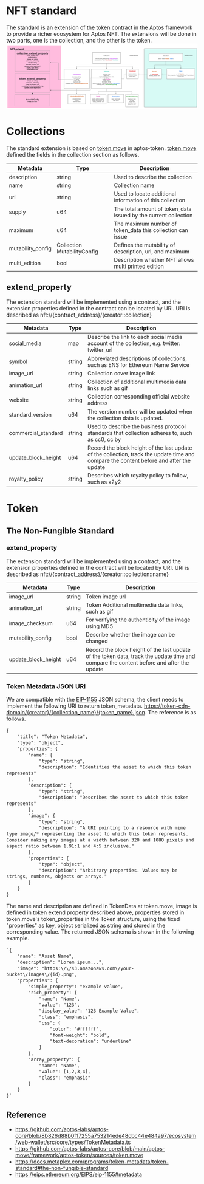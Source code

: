 # NFT standard

The standard is an extension of the token contract in the Aptos framework to provide a richer ecosystem for Aptos NFT.
The extensions will be done in two parts, one is the collection, and the other is the token.
![Image](./image/image.png)
# Collections

The standard extension is based on [token.move](https://github.com/aptos-labs/aptos-core/blob/main/aptos-move/framework/aptos-token/sources/token.move) in aptos-token.
[token.move](https://github.com/aptos-labs/aptos-core/blob/main/aptos-move/framework/aptos-token/sources/token.move) defined the fields in the collection section as follows.

|Metadata	|Type	|Description	|
|---	|---	|---	|
|description	|string 	|Used to describe the collection	|
|name	|string 	|Collection name	|
|uri	|string 	|Used to locate additional information of this collection	|
|supply	|u64	|The total amount of token_data issued by the current collection	|
|maximum	|u64 	|The maximum number of token_data this collection can issue	|
|mutability_config	|Collection MutabilityConfig 	|Defines the mutability of description, uri, and maximum |
|multi_edition  |bool   |Description whether NFT allows multi printed edition  |

## extend_property

The extension standard will be implemented using a contract, and the extension properties defined in the contract can be located by URI. URI is described as nft://{contract_address}/{creator::collection}

|Metadata	|Type	|Description	|
|---	|---	|---	|
|social_media	|map 	|Describe the link to each social media account of the collection, e.g. twitter: twitter_url	|
|symbol	|string 	|Abbreviated descriptions of collections, such as ENS for Ethereum Name Service	|
|image_url	|string 	|Collection cover image link	|
|animation_url	|string 	|Collection of additional multimedia data links such as gif	|
|website	|string 	|Collection corresponding official website address	|
|standard_version	|u64	|The version number will be updated when the collection data is updated.	|
|commercial_standard	|string	|Used to describe the business protocol standards that collection adheres to, such as cc0, cc by	|
|update_block_height	|u64	|Record the block height of the last update of the collection, track the update time and compare the content before and after the update	|
|royalty_policy	|string 	|Describes  which royalty policy to follow, such as x2y2	|

# Token

## The Non-Fungible Standard

### extend_property

The extension standard will be implemented using a contract, and the extension properties defined in the contract will be located by URI. URI is described as nft://{contract_address}/{creator::collection::name}

|Metadata	|Type	|Description	|
|---	|---	|---	|
|image_url	|string	|Token image url	|
|animation_url	|string	|Token Additional multimedia data links, such as gif	|
|image_checksum	|u64	|For verifying the authenticity of the image using MD5 	|
|mutability_config	|bool 	|Describe whether the image can be changed	|
|update_block_height	|u64	|Record the block height of the last update of the token data, track the update time and compare the content before and after the update	|

### Token Metadata JSON URI

We are compatible with the [EIP-1155](https://eips.ethereum.org/EIPS/eip-1155#metadata) JSON schema, the client needs to implement the following URI to return token_metadata.
[https://token-cdn-domain/{creator}/{collection_name}/{token_name}.json](https://token-cdn-domain/%7Bcreator%7D/%7Bcollection_name%7D/%7Btoken_name%7D.json).
The reference is as follows.

```
{
    "title": "Token Metadata",
    "type": "object",
    "properties": {
        "name": {
            "type": "string",
            "description": "Identifies the asset to which this token represents"
        },
        "description": {
            "type": "string",
            "description": "Describes the asset to which this token represents"
        },
        "image": {
            "type": "string",
            "description": "A URI pointing to a resource with mime type image/* representing the asset to which this token represents. Consider making any images at a width between 320 and 1080 pixels and aspect ratio between 1.91:1 and 4:5 inclusive."
        },
        "properties": {
            "type": "object",
            "description": "Arbitrary properties. Values may be strings, numbers, objects or arrays."
        }
    }
}
```

The name and description are defined in TokenData at token.move, image is defined in token extend property described above, properties stored in token.move's token_properties in the Token structure, using the fixed "properties" as key, object serialized as string and stored in the corresponding value.
The returned JSON schema is shown in the following example.

```
`{
    "name": "Asset Name",
    "description": "Lorem ipsum...",
    "image": "https:\/\/s3.amazonaws.com\/your-bucket\/images\/{id}.png",
    "properties": {
        "simple_property": "example value",
        "rich_property": {
            "name": "Name",
            "value": "123",
            "display_value": "123 Example Value",
            "class": "emphasis",
            "css": {
                "color": "#ffffff",
                "font-weight": "bold",
                "text-decoration": "underline"
            }
        },
        "array_property": {
            "name": "Name",
            "value": [1,2,3,4],
            "class": "emphasis"
        }
    }
}`
```

## Reference

* https://github.com/aptos-labs/aptos-core/blob/8b826d88b0f17255a753214ede48cbc44e484a97/ecosystem/web-wallet/src/core/types/TokenMetadata.ts
* https://github.com/aptos-labs/aptos-core/blob/main/aptos-move/framework/aptos-token/sources/token.move
* https://docs.metaplex.com/programs/token-metadata/token-standard#the-non-fungible-standard
* https://eips.ethereum.org/EIPS/eip-1155#metadata

